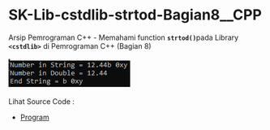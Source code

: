 # SK-Lib-cstdlib-strtod-Bagian8__CPP
Arsip Pemrograman C++ - Memahami function <code><b>strtod()</b></code>pada Library <code><b>&lt;cstdlib></b></code> di Pemrograman C++ (Bagian 8)<br><br>
<img src="https://github.com/RizkyKhapidsyah/SK-Lib-cstdlib-strtod-Bagian8__CPP/blob/master/SK-Lib-cstdlib-strtod-Bagian8__CPP/x64/result/001.PNG"><br><br>
Lihat Source Code : <br>
- <a href="https://github.com/RizkyKhapidsyah/SK-Lib-cstdlib-strtod-Bagian8__CPP/blob/master/SK-Lib-cstdlib-strtod-Bagian8__CPP/Source.cpp">Program</a>
